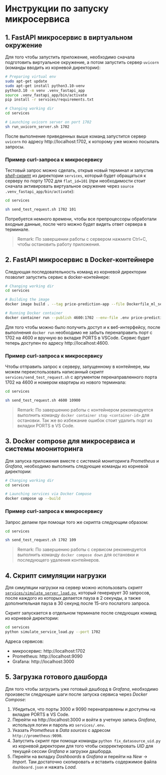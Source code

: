 # Инструкции по запуску микросервиса

## 1. FastAPI микросервис в виртуальном окружение

Для того чтобы запустить приложение, необходимо сначала подготовить виртуальное окружение, а потом запустить сервер `uvicorn` (команды вводить из корневой директории):

```bash
# Preparing virtual env
sudo apt-get update
sudo apt-get install python3.10-venv
python3.10 -m venv .venv_fastapi_app
source .venv_fastapi_app/bin/activate
pip install -r services/requirements.txt

# Changing working dir
cd services

# Launching uvicorn server on port 1702
sh run_uvicorn_server.sh 1702
```

После выполнение приведенных выше команд запустится сервер `uvicorn` по адресу http://localhost:1702, к которому уже можно посылать запросы. 

### Пример curl-запроса к микросервису

Тестовый запрос можно сделать, открыв новый терминал и запустив [*shell*-скрипт](services/send_test_request.sh) из директории `services`, который будет обращаться к серверу по порту 1702 для `flat_id=101` (при необходимости стоит сначала активировать виртуальное окружение через `source .venv_fastapi_app/bin/activate`):
```bash
cd services

sh send_test_request.sh 1702 101
```
Потребуется немного времени, чтобы все препроцессоры обработали входные данные, после чего можно будет видеть ответ сервера в терминале. 

> Remark: По завершении работы с сервером нажмите Ctrl+C, чтобы остановить работу приложения.

## 2. FastAPI микросервис в Docker-контейнере

Следующая последовательность команд из корневой директории позволит запустить сервис в docker-контейнере:
```bash
# Changing working dir
cd services

# Building the image
docker image build . --tag price-prediction-app --file Dockerfile_ml_service

# Running Docker container
docker container run --publish 4600:1702 --env-file .env price-prediction-app
```

Для того чтобы можно было получить доступ и к веб-интерфейсу, после выполнения `docker run` необходимо не забыть перенаправить порт с 1702 на 4600 и вручную во вкладке PORTS в VSCode. Сервис будет теперь доступен по адресу http://localhost:4600.

### Пример curl-запроса к микросервису

Чтобы отправить запрос к серверу, запущенному в контейнере, мы можем переиспользовать написанный скрипт `services/send_test_request.sh` с аргументом перенаправленного порта 1702 на 4600 и номером квартиры из нового терминала:
```bash
cd services

sh send_test_request.sh 4600 10900
```

> Remark: По завершению работы с контейнером рекомендуется выполнить команду `docker container stop <container-id>` для остановки. Так же во избежание ошибок стоит удалить порт из вкладки PORTS в VS Code.

## 3. Docker compose для микросервиса и системы моониторинга

Для запуска приложения вместе с системой мониторинга *Prometheus* и *Grafana*, необходимо выполнить следующие команды из корневой директории:

```bash
# Changing working dir
cd services

# Launching services via Docker Compose
docker compose up --build
```

### Пример curl-запроса к микросервису

Запрос делаем при помощи того же скрипта следующим образом:

```bash
cd services

sh send_test_request.sh 1702 109
```

> Remark: По завершению работы с сервисом рекомендуется выполнить команду `docker compose down` для остановки и последующего удаления контейнеров.

## 4. Скрипт симуляции нагрузки

Для симуляции нагрузки на сервер можно использовать скрипт [`services/simulate_server_load.py`](services/simulate_service_load.py), который генерирует 30 запросов, после каждого из которых делается пауза в 2 секунды, а также дополнительная пауза в 30 секунд после 15-ого послатого запроса. 

Скрипт запускается в отдельном терминале после следующих команд из корневой директории:
```bash
cd services
python simulate_service_load.py --port 1702
```

Адреса сервисов:
- микросервис: http://localhost:1702
- Prometheus: http://localhost:9090
- Grafana: http://localhost:3000


## 5. Загрузка готового дашборда

Для того чтобы загрузить уже готовый дашборд в *Grafana*, необходимо произвести следующие шаги после запуска сервиса через *Docker Compose*:

1. Убедиться, что порты 3000 и 9090 перенаправлены и доступны на вкладке PORTS в VS Code.
2. Перейти на http://localhost:3000 и войти в учетную запись *Grafana*, используя логин и пароль из `services/.env`.
3. Указать *Prometheus* в *Data sources* с адресом `http://prometheus:9090`.
4. Запустить скрипт при помощи команды `python fix_datasource_uid.py` из корневой директории для того чтобы скорректировать *UID* для текущей сессии *Grafana* и загрузки дашборда.
5. Перейти на вкладку *Dashboards* в *Grafana* и перейти на *New* -> *Import*. Там достаточно скопировать и вставить содержимое файла `dashboard.json` и нажать *Load*.
